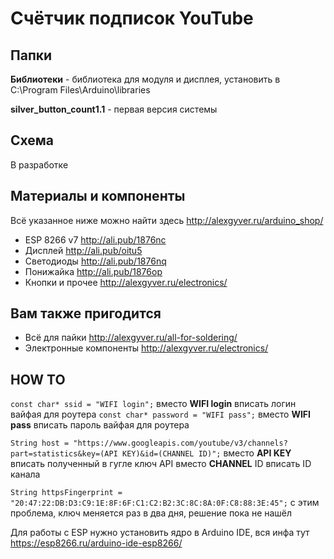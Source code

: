 # Счётчик подписок YouTube

## Папки

**Библиотеки** - библиотека для модуля и дисплея, установить в C:\Program Files\Arduino\libraries
  
**silver_button_count1.1** - первая версия системы

## Схема
В разработке

##  Материалы и компоненты
Всё указанное ниже можно найти здесь
http://alexgyver.ru/arduino_shop/

* ESP 8266 v7 http://ali.pub/1876nc
* Дисплей http://ali.pub/oitu5
* Светодиоды http://ali.pub/1876nq
* Понижайка http://ali.pub/1876op
* Кнопки и прочее http://alexgyver.ru/electronics/

## Вам также пригодится 
* Всё для пайки http://alexgyver.ru/all-for-soldering/
* Электронные компоненты http://alexgyver.ru/electronics/

## HOW TO

`const char* ssid = "WIFI login";`
вместо **WIFI login** вписать логин вайфая для роутера
`const char* password = "WIFI pass";`
вместо **WIFI pass** вписать пароль вайфая для роутера

`String host = "https://www.googleapis.com/youtube/v3/channels?part=statistics&key=(API KEY)&id=(CHANNEL ID)";`
вместо **API KEY** вписать полученный в гугле ключ API
вместо **CHANNEL** ID вписать ID канала

`String httpsFingerprint = "20:47:22:DB:D3:C9:1E:8F:6F:C1:C2:B2:3C:8C:8A:0F:C8:88:3E:45";`
с этим проблема, ключ меняется раз в два дня, решение пока не нашёл

Для работы с ESP нужно установить ядро в Arduino IDE, вся инфа тут https://esp8266.ru/arduino-ide-esp8266/